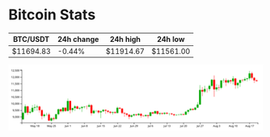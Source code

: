 # Bitcoin Stats

BTC/USDT|24h change|24h high|24h low|
|---|---|---|---|
|$11694.83|-0.44%|$11914.67|$11561.00|

<img src="./chart.svg">
